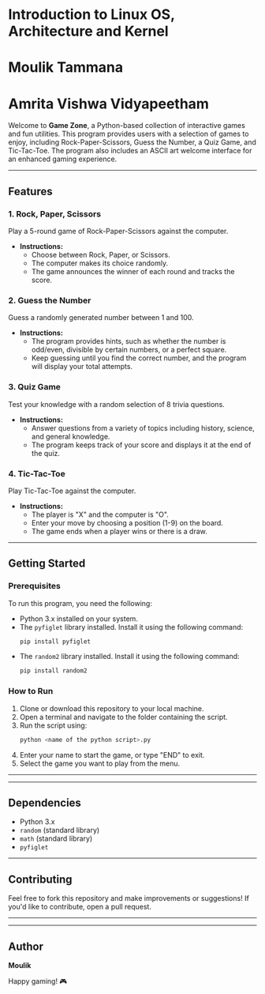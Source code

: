 # Introduction to Linux OS, Architecture and Kernel
# Moulik Tammana
# Amrita Vishwa Vidyapeetham

Welcome to **Game Zone**, a Python-based collection of interactive games and fun utilities. This program provides users with a selection of games to enjoy, including Rock-Paper-Scissors, Guess the Number, a Quiz Game, and Tic-Tac-Toe. The program also includes an ASCII art welcome interface for an enhanced gaming experience.

---

## Features

### 1. Rock, Paper, Scissors
Play a 5-round game of Rock-Paper-Scissors against the computer.
- **Instructions:**
  - Choose between Rock, Paper, or Scissors.
  - The computer makes its choice randomly.
  - The game announces the winner of each round and tracks the score.

### 2. Guess the Number
Guess a randomly generated number between 1 and 100.
- **Instructions:**
  - The program provides hints, such as whether the number is odd/even, divisible by certain numbers, or a perfect square.
  - Keep guessing until you find the correct number, and the program will display your total attempts.

### 3. Quiz Game
Test your knowledge with a random selection of 8 trivia questions.
- **Instructions:**
  - Answer questions from a variety of topics including history, science, and general knowledge.
  - The program keeps track of your score and displays it at the end of the quiz.

### 4. Tic-Tac-Toe
Play Tic-Tac-Toe against the computer.
- **Instructions:**
  - The player is "X" and the computer is "O".
  - Enter your move by choosing a position (1-9) on the board.
  - The game ends when a player wins or there is a draw.

---

## Getting Started

### Prerequisites
To run this program, you need the following:
- Python 3.x installed on your system.
- The `pyfiglet` library installed. Install it using the following command:
  ```bash
  pip install pyfiglet
  ```
- The `random2` library installed. Install it using the following command:
  ```bash
  pip install random2
  ```

### How to Run
1. Clone or download this repository to your local machine.
2. Open a terminal and navigate to the folder containing the script.
3. Run the script using:
   ```bash
   python <name of the python script>.py
   ```
4. Enter your name to start the game, or type "END" to exit.
5. Select the game you want to play from the menu.

---

---

## Dependencies
- Python 3.x
- `random` (standard library)
- `math` (standard library)
- `pyfiglet`

---

## Contributing
Feel free to fork this repository and make improvements or suggestions! If you'd like to contribute, open a pull request.

---

---

## Author
**Moulik**

Happy gaming! 🎮
